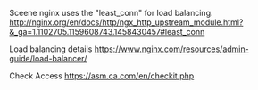 Sceene nginx uses the "least_conn" for load balancing.
http://nginx.org/en/docs/http/ngx_http_upstream_module.html?&_ga=1.1102705.1159608743.1458430457#least_conn

Load balancing details
https://www.nginx.com/resources/admin-guide/load-balancer/

Check Access
https://asm.ca.com/en/checkit.php